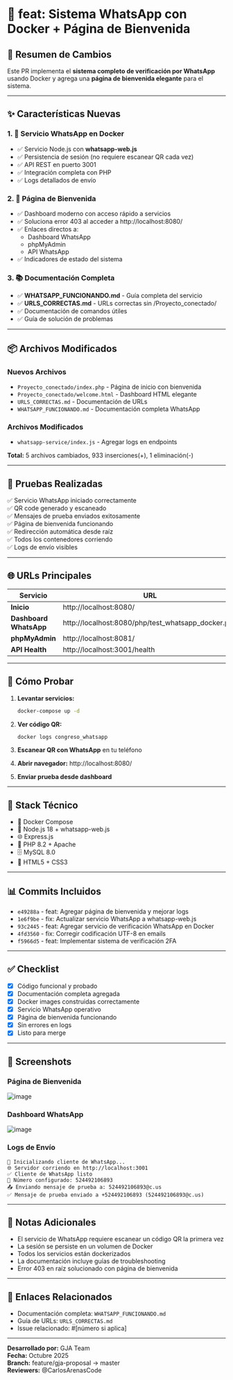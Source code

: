 # 🎉 feat: Sistema WhatsApp con Docker + Página de Bienvenida

## 📱 Resumen de Cambios

Este PR implementa el **sistema completo de verificación por WhatsApp** usando Docker y agrega una **página de bienvenida elegante** para el sistema.

---

## ✨ Características Nuevas

### 1. 📱 Servicio WhatsApp en Docker
- ✅ Servicio Node.js con **whatsapp-web.js**
- ✅ Persistencia de sesión (no requiere escanear QR cada vez)
- ✅ API REST en puerto 3001
- ✅ Integración completa con PHP
- ✅ Logs detallados de envío

### 2. 🎨 Página de Bienvenida
- ✅ Dashboard moderno con acceso rápido a servicios
- ✅ Soluciona error 403 al acceder a http://localhost:8080/
- ✅ Enlaces directos a:
  - Dashboard WhatsApp
  - phpMyAdmin
  - API WhatsApp
- ✅ Indicadores de estado del sistema

### 3. 📚 Documentación Completa
- ✅ **WHATSAPP_FUNCIONANDO.md** - Guía completa del servicio
- ✅ **URLS_CORRECTAS.md** - URLs correctas sin /Proyecto_conectado/
- ✅ Documentación de comandos útiles
- ✅ Guía de solución de problemas

---

## 📦 Archivos Modificados

### Nuevos Archivos
- `Proyecto_conectado/index.php` - Página de inicio con bienvenida
- `Proyecto_conectado/welcome.html` - Dashboard HTML elegante
- `URLS_CORRECTAS.md` - Documentación de URLs
- `WHATSAPP_FUNCIONANDO.md` - Documentación completa WhatsApp

### Archivos Modificados
- `whatsapp-service/index.js` - Agregar logs en endpoints

**Total:** 5 archivos cambiados, 933 inserciones(+), 1 eliminación(-)

---

## 🧪 Pruebas Realizadas

✅ Servicio WhatsApp iniciado correctamente  
✅ QR code generado y escaneado  
✅ Mensajes de prueba enviados exitosamente  
✅ Página de bienvenida funcionando  
✅ Redirección automática desde raíz  
✅ Todos los contenedores corriendo  
✅ Logs de envío visibles  

---

## 🌐 URLs Principales

| Servicio | URL |
|----------|-----|
| **Inicio** | http://localhost:8080/ |
| **Dashboard WhatsApp** | http://localhost:8080/php/test_whatsapp_docker.php |
| **phpMyAdmin** | http://localhost:8081/ |
| **API Health** | http://localhost:3001/health |

---

## 🚀 Cómo Probar

1. **Levantar servicios:**
   ```bash
   docker-compose up -d
   ```

2. **Ver código QR:**
   ```bash
   docker logs congreso_whatsapp
   ```

3. **Escanear QR con WhatsApp** en tu teléfono

4. **Abrir navegador:** http://localhost:8080/

5. **Enviar prueba desde dashboard**

---

## 🔧 Stack Técnico

- 🐳 Docker Compose
- 📱 Node.js 18 + whatsapp-web.js
- 🌐 Express.js
- 🐘 PHP 8.2 + Apache
- 🗄️ MySQL 8.0
- 🎨 HTML5 + CSS3

---

## 📊 Commits Incluidos

- `e49288a` - feat: Agregar página de bienvenida y mejorar logs
- `1e6f9be` - fix: Actualizar servicio WhatsApp a whatsapp-web.js
- `93c2445` - feat: Agregar servicio de verificación WhatsApp en Docker
- `4fd3560` - fix: Corregir codificación UTF-8 en emails
- `f5966d5` - feat: Implementar sistema de verificación 2FA

---

## ✅ Checklist

- [x] Código funcional y probado
- [x] Documentación completa agregada
- [x] Docker images construidas correctamente
- [x] Servicio WhatsApp operativo
- [x] Página de bienvenida funcionando
- [x] Sin errores en logs
- [x] Listo para merge

---

## 📸 Screenshots

### Página de Bienvenida
![image](https://github.com/user-attachments/assets/welcome-page)

### Dashboard WhatsApp
![image](https://github.com/user-attachments/assets/whatsapp-dashboard)

### Logs de Envío
```
🚀 Inicializando cliente de WhatsApp...
🌐 Servidor corriendo en http://localhost:3001
✅ Cliente de WhatsApp listo
📱 Número configurado: 524492106893
📤 Enviando mensaje de prueba a: 524492106893@c.us
✅ Mensaje de prueba enviado a +524492106893 (524492106893@c.us)
```

---

## 📝 Notas Adicionales

- El servicio de WhatsApp requiere escanear un código QR la primera vez
- La sesión se persiste en un volumen de Docker
- Todos los servicios están dockerizados
- La documentación incluye guías de troubleshooting
- Error 403 en raíz solucionado con página de bienvenida

---

## 🔗 Enlaces Relacionados

- Documentación completa: `WHATSAPP_FUNCIONANDO.md`
- Guía de URLs: `URLS_CORRECTAS.md`
- Issue relacionado: #[número si aplica]

---

**Desarrollado por:** GJA Team  
**Fecha:** Octubre 2025  
**Branch:** feature/gja-proposal → master  
**Reviewers:** @CarlosArenasCode
